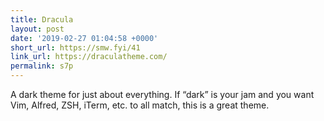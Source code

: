 ```yaml
---
title: Dracula
layout: post
date: '2019-02-27 01:04:58 +0000'
short_url: https://smw.fyi/41
link_url: https://draculatheme.com/
permalink: s7p
---
```

 A dark theme for just about everything. If “dark” is your jam and you want Vim, Alfred, ZSH, iTerm, etc. to all match, this is a great theme.

